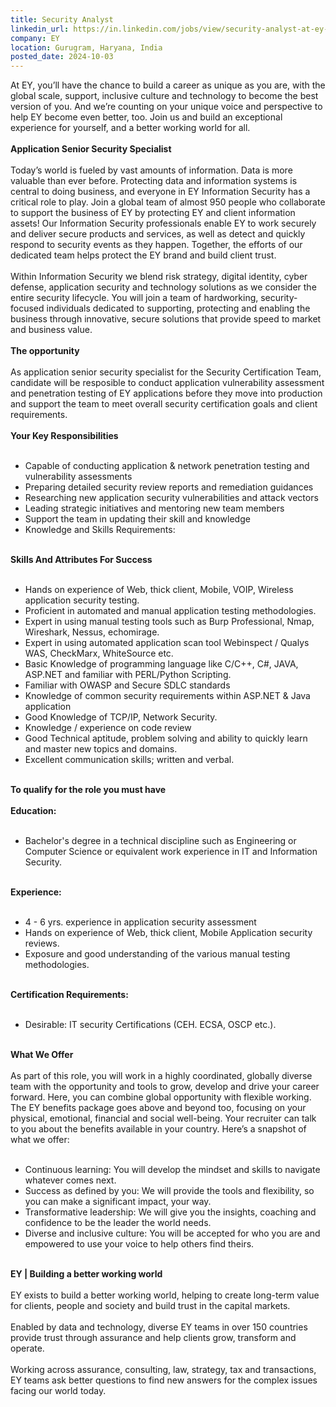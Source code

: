 ```yaml
---
title: Security Analyst
linkedin_url: https://in.linkedin.com/jobs/view/security-analyst-at-ey-4021472206?position=10&pageNum=0&refId=i555y5Ux7L%2FLma0k%2BTERKw%3D%3D&trackingId=6nJhSYMNtM4IUGF8uuys4Q%3D%3D
company: EY
location: Gurugram, Haryana, India
posted_date: 2024-10-03
---
```


<div class="description__text description__text--rich">
<section class="show-more-less-html" data-max-lines="5">
<div class="show-more-less-html__markup show-more-less-html__markup--clamp-after-5 relative overflow-hidden">
          At EY, you’ll have the chance to build a career as unique as you are, with the global scale, support, inclusive culture and technology to become the best version of you. And we’re counting on your unique voice and perspective to help EY become even better, too. Join us and build an exceptional experience for yourself, and a better working world for all.<br/><br/><strong>Application Senior Security Specialist<br/><br/></strong>Today’s world is fueled by vast amounts of information. Data is more valuable than ever before. Protecting data and information systems is central to doing business, and everyone in EY Information Security has a critical role to play. Join a global team of almost 950 people who collaborate to support the business of EY by protecting EY and client information assets! Our Information Security professionals enable EY to work securely and deliver secure products and services, as well as detect and quickly respond to security events as they happen. Together, the efforts of our dedicated team helps protect the EY brand and build client trust.<br/><br/>Within Information Security we blend risk strategy, digital identity, cyber defense, application security and technology solutions as we consider the entire security lifecycle. You will join a team of hardworking, security-focused individuals dedicated to supporting, protecting and enabling the business through innovative, secure solutions that provide speed to market and business value.<br/><br/><strong>The opportunity<br/><br/></strong>As application senior security specialist for the Security Certification Team, candidate will be resposible to conduct application vulnerability assessment and penetration testing of EY applications before they move into production and support the team to meet overall security certification goals and client requirements.<br/><br/><strong>Your Key Responsibilities<br/><br/></strong><ul><li>Capable of conducting application &amp; network penetration testing and vulnerability assessments</li><li>Preparing detailed security review reports and remediation guidances </li><li>Researching new application security vulnerabilities and attack vectors</li><li>Leading strategic initiatives and mentoring new team members </li><li>Support the team in updating their skill and knowledge </li><li>Knowledge and Skills Requirements:<br/><br/></li></ul><strong>Skills And Attributes For Success<br/><br/></strong><ul><li>Hands on experience of Web, thick client, Mobile, VOIP, Wireless application security testing. </li><li>Proficient in automated and manual application testing methodologies.</li><li>Expert in using manual testing tools such as Burp Professional, Nmap, Wireshark, Nessus, echomirage.</li><li>Expert in using automated application scan tool Webinspect / Qualys WAS, CheckMarx, WhiteSource etc.</li><li>Basic Knowledge of programming language like C/C++, C#, JAVA, ASP.NET and familiar with PERL/Python Scripting.</li><li>Familiar with OWASP and Secure SDLC standards</li><li>Knowledge of common security requirements within ASP.NET &amp; Java application</li><li>Good Knowledge of TCP/IP, Network Security. </li><li>Knowledge / experience on code review</li><li>Good Technical aptitude, problem solving and ability to quickly learn and master new topics and domains.</li><li>Excellent communication skills; written and verbal. <br/><br/></li></ul><strong>To qualify for the role you must have<br/><br/></strong><strong>Education:<br/><br/></strong><ul><li>Bachelor's degree in a technical discipline such as Engineering or Computer Science or equivalent work experience in IT and Information Security.<br/><br/></li></ul><strong>Experience:<br/><br/></strong><ul><li>4 - 6 yrs. experience in application security assessment</li><li>Hands on experience of Web, thick client, Mobile Application security reviews.</li><li>Exposure and good understanding of the various manual testing methodologies.<br/><br/></li></ul><strong>Certification Requirements:<br/><br/></strong><ul><li>Desirable: IT security Certifications (CEH. ECSA, OSCP etc.). <br/><br/></li></ul><strong>What We Offer<br/><br/></strong>As part of this role, you will work in a highly coordinated, globally diverse team with the opportunity and tools to grow, develop and drive your career forward. Here, you can combine global opportunity with flexible working. The EY benefits package goes above and beyond too, focusing on your physical, emotional, financial and social well-being. Your recruiter can talk to you about the benefits available in your country. Here’s a snapshot of what we offer:<br/><br/><ul><li>Continuous learning: You will develop the mindset and skills to navigate whatever comes next.</li><li>Success as defined by you: We will provide the tools and flexibility, so you can make a significant impact, your way.</li><li>Transformative leadership: We will give you the insights, coaching and confidence to be the leader the world needs.</li><li>Diverse and inclusive culture: You will be accepted for who you are and empowered to use your voice to help others find theirs.<br/><br/></li></ul><strong>EY | Building a better working world <br/><br/></strong>EY exists to build a better working world, helping to create long-term value for clients, people and society and build trust in the capital markets.<br/><br/>Enabled by data and technology, diverse EY teams in over 150 countries provide trust through assurance and help clients grow, transform and operate.<br/><br/>Working across assurance, consulting, law, strategy, tax and transactions, EY teams ask better questions to find new answers for the complex issues facing our world today.
        </div>


<!-- --> </section>
</div>